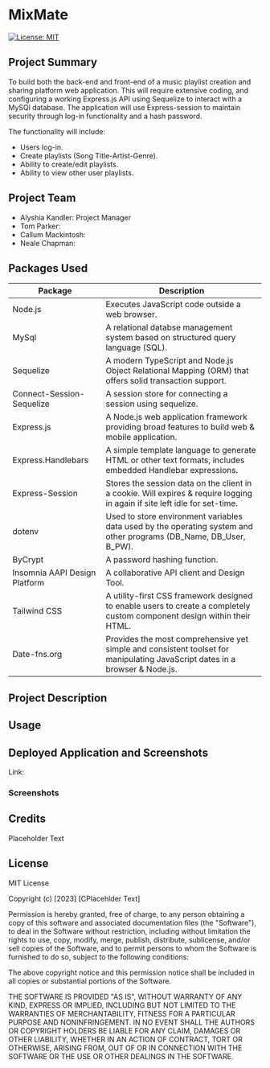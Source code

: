 # MixMate

[![License: MIT](https://img.shields.io/badge/license-MIT-yellow.svg)](https://opensource.org/licenses/MIT)

## Project Summary

To build both the back-end and front-end of a music playlist creation and sharing platform web application.  This will require extensive coding, and configuring a working 
Express.js API using Sequelize to interact with a MySQl database. The application will use Express-session to maintain security through log-in functionality and a hash password.  

The functionality will include:
- Users log-in.
- Create playlists (Song Title-Artist-Genre).
- Ability to create/edit playlists.
- Ability to view other user playlists.

## Project Team

- Alyshia Kandler: Project Manager
- Tom Parker:
- Callum Mackintosh:
- Neale Chapman:

## Packages Used


|          Package               |                                      Description                                                                             |
| ------------------------------ | ---------------------------------------------------------------------------------------------------------------------------- |
| Node.js                        |Executes JavaScript code outside a web browser.                                                                               |
| MySql                          |A relational databse management system based on structured query language (SQL).                                              |              
| Sequelize                      |A modern TypeScript and Node.js Object Relational Mapping (ORM) that offers solid transaction support.                        |
| Connect-Session-Sequelize      |A session store for connecting a session using sequelize.                                                                     |
| Express.js                     |A Node.js web application framework providing broad features to build web & mobile application.                               |
| Express.Handlebars             |A simple template language to generate HTML or other text formats, includes embedded Handlebar expressions.                   |
| Express-Session                |Stores the session data on the client in a cookie. Will expires & require logging in again if site left idle for set-time.    |
| dotenv                         |Used to store environment variables data used by the operating system and other programs (DB_Name, DB_User, B_PW).            |             
| ByCrypt                        |A password hashing function.                                                                                                  |
| Insomnia AAPI Design Platform  |A collaborative API client and Design Tool.                                                                                   |
| Tailwind CSS                   |A utility-first CSS framework designed to enable users to create a completely custom component design within their HTML.      |         
| Date-fns.org                   |Provides the most comprehensive yet simple and consistent toolset for manipulating JavaScript dates in a browser & Node.js.   |

## Project Description




## Usage


## Deployed Application and Screenshots

Link:


### Screenshots




## Credits

Placeholder Text

## License

MIT License

Copyright (c) [2023] [CPlacehlder Text]

Permission is hereby granted, free of charge, to any person obtaining a copy of this software and associated documentation files (the "Software"), to deal in the Software without restriction, including without limitation the rights to use, copy, modify, merge, publish, distribute, sublicense, and/or sell copies of the Software, and to permit persons to whom the Software is furnished to do so, subject to the following conditions:

The above copyright notice and this permission notice shall be included in all copies or substantial portions of the Software.

THE SOFTWARE IS PROVIDED "AS IS", WITHOUT WARRANTY OF ANY KIND, EXPRESS OR IMPLIED, INCLUDING BUT NOT LIMITED TO THE WARRANTIES OF MERCHANTABILITY, FITNESS FOR A PARTICULAR PURPOSE AND NONINFRINGEMENT. IN NO EVENT SHALL THE AUTHORS OR COPYRIGHT HOLDERS BE LIABLE FOR ANY CLAIM, DAMAGES OR OTHER LIABILITY, WHETHER IN AN ACTION OF CONTRACT, TORT OR OTHERWISE, ARISING FROM, OUT OF OR IN CONNECTION WITH THE SOFTWARE OR THE USE OR OTHER DEALINGS IN THE SOFTWARE.


